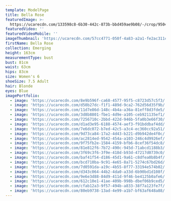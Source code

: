 ```yaml
---
template: ModelPage
title: Bella Rose
featuredImage: >-
  https://ucarecdn.com/133598c8-6b30-442c-873b-bbd459ae9b08/-/crop/9504x5234/0,0/-/preview/
featuredVideo: ''
featuredVideoMobile: ''
imageThumbnail: 'https://ucarecdn.com/57cc4771-050f-4a83-a2a1-fe2ac311c1cf/-/preview/'
firstName: Bella Rose
collection: Emerging
height: 163cm
measurementType: bust
bust: 81cm
waist: 63cm
hips: 83cm
size: Women's 6
shoeSize: 7.5 Adult
hair: Blonde
eyes: Blue
imagePortfolio:
  - image: 'https://ucarecdn.com/8e9b596f-ca68-4577-95f5-c8723d57c5f3/'
  - image: 'https://ucarecdn.com/d50b27dc-f1f1-489d-9ca2-762d56d35f9b/'
  - image: 'https://ucarecdn.com/11d7e86d-148c-4b4a-a36a-81eff8d3fde5/'
  - image: 'https://ucarecdn.com/3d8b8801-fbe1-4d9e-a105-ceb921135ef1/'
  - image: 'https://ucarecdn.com/7256710c-2bbd-422d-946b-5fa0b3e66f30/'
  - image: 'https://ucarecdn.com/d1ad3e95-6188-4574-aef3-f91bddbaf4dd/'
  - image: 'https://ucarecdn.com/7e6dc072-b7ed-42c5-a3c4-ec360cc92a51/'
  - image: 'https://ucarecdn.com/9d73ca84-17a2-4d43-b221-d9b942de4f0c/'
  - image: 'https://ucarecdn.com/ac2814ed-9542-454a-a103-246c4d9926ef/'
  - image: 'https://ucarecdn.com/9f75fb2e-1584-4159-bfb6-8cef36f54dc8/'
  - image: 'https://ucarecdn.com/81e812f6-7b72-490c-945d-71abcd1188b3/'
  - image: 'https://ucarecdn.com/3f69c3f6-3f9e-418d-b93d-47217d0739c0/'
  - image: 'https://ucarecdn.com/baf41f54-d186-45d1-9a61-c8dfea0b8b4f/'
  - image: 'https://ucarecdn.com/bcd710ba-9c91-4e65-8a71-5274c67bd26d/'
  - image: 'https://ucarecdn.com/7d0591da-a19c-4b55-8f77-33194e574b02/'
  - image: 'https://ucarecdn.com/d343c064-44b2-4da0-a33d-6b90bd1d108f/'
  - image: 'https://ucarecdn.com/9e6e3d88-84d9-411d-9f46-be4125b0afe6/'
  - image: 'https://ucarecdn.com/612c10e1-41ae-409b-998b-dbef06b9ced5/'
  - image: 'https://ucarecdn.com/cfab12a3-9f57-494b-a833-38f7a123fe7f/'
  - image: 'https://ucarecdn.com/80eb9738-13ad-4e99-a1b7-bf63af648a88/'
---
```


